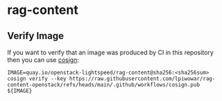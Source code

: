 # rag-content

## Verify Image

If you want to verify that an image was produced by CI in this repository then
you can use [cosign](https://github.com/sigstore/cosign):

```
IMAGE=quay.io/openstack-lightspeed/rag-content@sha256:<sha256sum>
cosign verify --key https://raw.githubusercontent.com/lpiwowar/rag-content-openstack/refs/heads/main/.github/workflows/cosign.pub ${IMAGE}
```